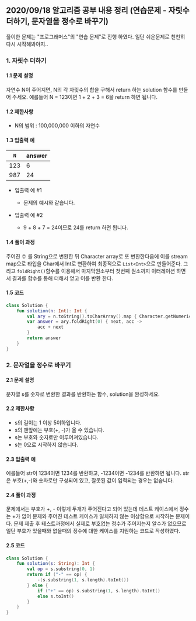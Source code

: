 ## 2020/09/18 알고리즘 공부 내용 정리 (연습문제 - 자릿수 더하기, 문자열을 정수로 바꾸기)

풀이한 문제는 "프로그래머스"의 "연습 문제"로 진행 하였다. 일단 쉬운문제로 천천히 다시 시작해봐야지..

### 1. 자릿수 더하기

#### 1.1 문제 설명

자연수 N이 주어지면, N의 각 자릿수의 합을 구해서 return 하는 solution 함수를 만들어 주세요.
예를들어 N = 123이면 1 + 2 + 3 = 6을 return 하면 됩니다.

#### 1.2 제한사항

- N의 범위 : 100,000,000 이하의 자연수

#### 1.3 입출력 예

|`N`|answer|
|---|---|
|123|6|
|987|24|

- 입출력 예 #1
  - 문제의 예시와 같습니다.

- 입출력 예 #2
  - 9 + 8 + 7 = 24이므로 24를 return 하면 됩니다.

#### 1.4 풀이 과정 

주어진 수 를 String으로 변환한 뒤 Character array로 또 변환한다음에 이를 stream map으로 타입을 Char에서 Int로 변환하여 최종적으로 `List<Int>`으로 만들어준다. 그리고 `foldRight()`함수를 이용해서 마지막원소부터 첫번째 원소까지 이터레이션 하면서 결과를 함수를 통해 더해서 얻고 이를 반환 한다. 

#### 1.5 코드 

```kotlin
class Solution {
    fun solution(n: Int): Int {
        val ary = n.toString().toCharArray().map { Character.getNumericValue(it) }
        var answer = ary.foldRight(0) { next, acc ->
            acc + next
        }
        return answer
    }
}
```

### 2. 문자열을 정수로 바꾸기

#### 2.1 문제 설명

문자열 s를 숫자로 변환한 결과를 반환하는 함수, solution을 완성하세요.

#### 2.2 제한사항

- s의 길이는 1 이상 5이하입니다.
- s의 맨앞에는 부호(+, -)가 올 수 있습니다.
- s는 부호와 숫자로만 이루어져있습니다.
- s는 0으로 시작하지 않습니다.

#### 2.3 입출력 예

예를들어 str이 1234이면 1234를 반환하고, -1234이면 -1234를 반환하면 됩니다.
str은 부호(+,-)와 숫자로만 구성되어 있고, 잘못된 값이 입력되는 경우는 없습니다.

#### 2.4 풀이 과정 

문제에서는 부호가 +, - 이렇게 두개가 주어진다고 되어 있는데 테스트 케이스에서 정수는 +가 없어 문제와 주어진 테스트 케이스가 일치하지 않는 이상함으로 시작하는 문제이다. 문제 제출 후 테스트과정에서 실제로 부호없는 정수가 주어지는지 알수가 없으므로 일단 부호가 있을때와 없을때의 정수에 대한 케이스를 지원하는 코드로 작성하였다. 

#### 2.5 코드 

```kotlin
class Solution {
    fun solution(s: String): Int {
        val op = s.substring(0, 1)
        return if ("-" == op) {
            -(s.substring(1, s.length).toInt())            
        } else {
            if ("+" == op) s.substring(1, s.length).toInt()
            else s.toInt()
        }
    }
}
```